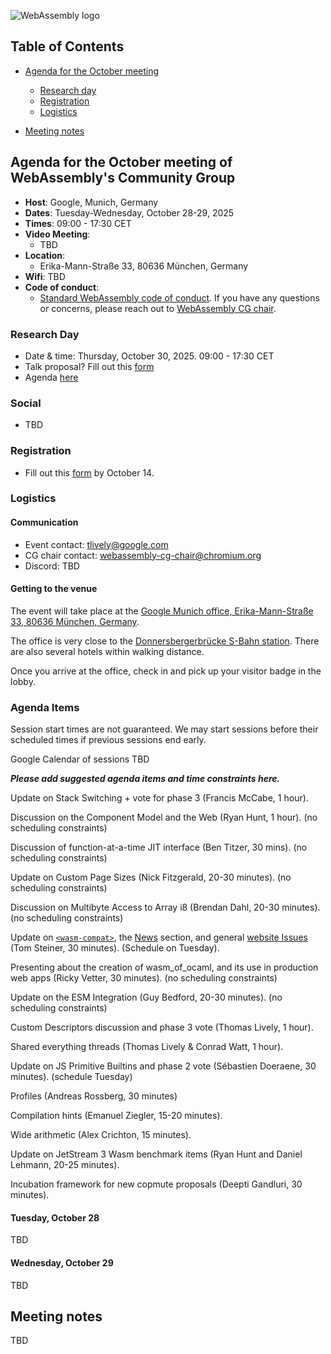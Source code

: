 ![WebAssembly logo](/images/WebAssembly.png)

## Table of Contents

* [Agenda for the October meeting](#agenda-for-the-October-meeting-of-webassemblys-community-group)

   * [Research day](#research-day)
   * [Registration](#registration)
   * [Logistics](#logistics)

* [Meeting notes](#meeting-notes)


## Agenda for the October meeting of WebAssembly's Community Group

- **Host**: Google, Munich, Germany
- **Dates**: Tuesday-Wednesday, October 28-29, 2025
- **Times**: 09:00 - 17:30 CET
- **Video Meeting**:
    - TBD
- **Location**:
    - Erika-Mann-Straße 33, 80636 München, Germany
- **Wifi**: TBD
- **Code of conduct**:
    - [Standard WebAssembly code of conduct](https://github.com/WebAssembly/meetings/blob/main/CODE_OF_CONDUCT.md). If you have any questions or concerns, please reach out to [WebAssembly CG chair](mailto:webassembly-cg-chair@chromium.org).

### Research Day

- Date & time: Thursday, October 30, 2025. 09:00 - 17:30 CET
- Talk proposal? Fill out this [form](https://docs.google.com/forms/d/e/1FAIpQLSfOaVCYBOof3v9ARlhZJkRN91LK94Vp9IcejzOKv4Afn4uSZQ/viewform?usp=sharing&ouid=110535356774267343356)
- Agenda [here](https://www.cs.cmu.edu/~wasm/wasm-research-day-2025b.html)

### Social

- TBD

### Registration

- Fill out this [form](https://docs.google.com/forms/d/e/1FAIpQLScbvh5nIYFt_xkrpdM_47f9UEh3-D0q_8BY5iGOUn1iypnq0g/viewform?usp=dialog) by October 14.

### Logistics

#### Communication

- Event contact: tlively@google.com
- CG chair contact: webassembly-cg-chair@chromium.org
- Discord: TBD

#### Getting to the venue

The event will take place at the [Google Munich office, Erika-Mann-Straße 33, 80636 München, Germany](https://maps.app.goo.gl/SKAPzwCm7QFYjMvy7).

The office is very close to the [Donnersbergerbrücke S-Bahn station](https://maps.app.goo.gl/CTmBpjeK9Prsm6hW8). There are also several hotels within walking distance.

Once you arrive at the office, check in and pick up your visitor badge in the lobby.

### Agenda Items

Session start times are not guaranteed. We may start sessions before their
scheduled times if previous sessions end early.

Google Calendar of sessions TBD

**_Please add suggested agenda items and time constraints here._**

Update on Stack Switching + vote for phase 3 (Francis McCabe, 1 hour).

Discussion on the Component Model and the Web (Ryan Hunt, 1 hour). (no scheduling constraints)

Discussion of function-at-a-time JIT interface (Ben Titzer, 30 mins). (no scheduling constraints)

Update on Custom Page Sizes (Nick Fitzgerald, 20-30 minutes). (no scheduling constraints)

Discussion on Multibyte Access to Array i8 (Brendan Dahl, 20-30 minutes). (no scheduling constraints)

Update on [`<wasm-compat>`](https://www.npmjs.com/package/wasm-compat), the [News](https://webassembly.org/news/) section, and general [website Issues](https://github.com/WebAssembly/website/issues) (Tom Steiner, 30 minutes). (Schedule on Tuesday).

Presenting about the creation of wasm_of_ocaml, and its use in production web apps (Ricky Vetter, 30 minutes). (no scheduling constraints)

Update on the ESM Integration (Guy Bedford, 20-30 minutes). (no scheduling constraints)

Custom Descriptors discussion and phase 3 vote (Thomas Lively, 1 hour). 

Shared everything threads (Thomas Lively & Conrad Watt, 1 hour).

Update on JS Primitive Builtins and phase 2 vote (Sébastien Doeraene, 30 minutes). (schedule Tuesday)

Profiles (Andreas Rossberg, 30 minutes)

Compilation hints (Emanuel Ziegler, 15-20 minutes).

Wide arithmetic (Alex Crichton, 15 minutes).

Update on JetStream 3 Wasm benchmark items (Ryan Hunt and Daniel Lehmann, 20-25 minutes).

Incubation framework for new copmute proposals (Deepti Gandluri, 30 minutes).

#### Tuesday, October 28

TBD

#### Wednesday, October 29

TBD

## Meeting notes

TBD
